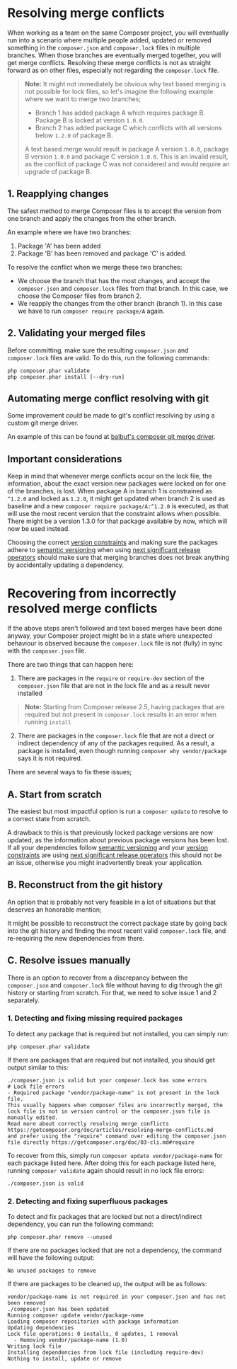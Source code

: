 <!--
    tagline: On gracefully resolving conflicts while merging
-->

# Resolving merge conflicts

When working as a team on the same Composer project, you will eventually run into a scenario
where multiple people added, updated or removed something in the `composer.json` and
`composer.lock` files in multiple branches. When those branches are eventually merged
together, you will get merge conflicts. Resolving these merge conflicts is not as straight
forward as on other files, especially not regarding the `composer.lock` file.

> **Note:** It might not immediately be obvious why text based merging is not possible for
> lock files, so let's imagine the following example where we want to merge two branches;
>
> - Branch 1 has added package A which requires package B. Package B is locked at version `1.0.0`.
> - Branch 2 has added package C which conflicts with all versions below `1.2.0` of package B.
>
> A text based merge would result in package A version `1.0.0`, package B version `1.0.0`
> and package C version `1.0.0`. This is an invalid result, as the conflict of package C
> was not considered and would require an upgrade of package B.

## 1. Reapplying changes

The safest method to merge Composer files is to accept the version from one branch and apply
the changes from the other branch.

An example where we have two branches:

1. Package 'A' has been added
2. Package 'B' has been removed and package 'C' is added.

To resolve the conflict when we merge these two branches:

- We choose the branch that has the most changes, and accept the `composer.json` and `composer.lock`
  files from that branch. In this case, we choose the Composer files from branch 2.
- We reapply the changes from the other branch (branch 1). In this case we have to run
  `composer require package/A` again.

## 2. Validating your merged files

Before committing, make sure the resulting `composer.json` and `composer.lock` files are valid.
To do this, run the following commands:

```shell
php composer.phar validate
php composer.phar install [--dry-run]
```

## Automating merge conflict resolving with git

Some improvement _could_ be made to git's conflict resolving by using a custom git merge driver.

An example of this can be found at [balbuf's composer git merge driver](https://github.com/balbuf/composer-git-merge-driver).

## Important considerations

Keep in mind that whenever merge conflicts occur on the lock file, the information, about the exact version
new packages were locked on for one of the branches, is lost. When package A in branch 1 is constrained
as `^1.2.0` and locked as `1.2.0`, it might get updated when branch 2 is used as baseline and a new
`composer require package/A:^1.2.0` is executed, as that will use the most recent version that the
constraint allows when possible. There might be a version 1.3.0 for that package available by now, which
will now be used instead.

Choosing the correct [version constraints](../articles/versions.md) and making sure the packages adhere
to [semantic versioning](https://semver.org/) when using
[next significant release operators](versions.md#next-significant-release-operators) should make sure
that merging branches does not break anything by accidentally updating a dependency.

# Recovering from incorrectly resolved merge conflicts

If the above steps aren't followed and text based merges have been done anyway,
your Composer project might be in a state where unexpected behaviour is observed
because the `composer.lock` file is not (fully) in sync with the `composer.json` file.

There are two things that can happen here:

1. There are packages in the `require` or `require-dev` section of the `composer.json` file that are not in the lock file and as a result never installed

> **Note:** Starting from Composer release 2.5, having packages that are required but not present in `composer.lock` results in an error when running `install`

2. There are packages in the `composer.lock` file that are not a direct or indirect dependency of any of the packages required. As a result, a package is installed, even though running `composer why vendor/package` says it is not required.

There are several ways to fix these issues;

## A. Start from scratch

The easiest but most impactful option is run a `composer update` to resolve to a correct state from scratch.

A drawback to this is that previously locked package versions are now updated, as the information about previous package versions has been lost. If all your dependencies follow [semantic versioning](https://semver.org/) and your [version constraints](../articles/versions.md) are using [next significant release operators](versions.md#next-significant-release-operators) this should not be an issue, otherwise you might inadvertently break your application.

## B. Reconstruct from the git history

An option that is probably not very feasible in a lot of situations but that deserves an honorable mention;

It might be possible to reconstruct the correct package state by going back into the git history and finding the most recent valid `composer.lock` file, and re-requiring the new dependencies from there.

## C. Resolve issues manually

There is an option to recover from a discrepancy between the `composer.json` and `composer.lock` file without having to dig through the git history or starting from scratch. For that, we need to solve issue 1 and 2 separately.

### 1. Detecting and fixing missing required packages

To detect any package that is required but not installed, you can simply run:

```shell
php composer.phar validate
```

If there are packages that are required but not installed, you should get output similar to this:

```shell
./composer.json is valid but your composer.lock has some errors
# Lock file errors
- Required package "vendor/package-name" is not present in the lock file.
This usually happens when composer files are incorrectly merged, the lock file is not in version control or the composer.json file is manually edited.
Read more about correctly resolving merge conflicts https://getcomposer.org/doc/articles/resolving-merge-conflicts.md
and prefer using the "require" command over editing the composer.json file directly https://getcomposer.org/doc/03-cli.md#require
```

To recover from this, simply run `composer update vendor/package-name` for each package listed here. After doing this for each package listed here, running `composer validate` again should result in no lock file errors:

```shell
./composer.json is valid
```

### 2. Detecting and fixing superfluous packages

To detect and fix packages that are locked but not a direct/indirect dependency, you can run the following command:

```shell
php composer.phar remove --unused
```

If there are no packages locked that are not a dependency, the command will have the following output:

```shell
No unused packages to remove
```

If there are packages to be cleaned up, the output will be as follows:

```shell
vendor/package-name is not required in your composer.json and has not been removed
./composer.json has been updated
Running composer update vendor/package-name
Loading composer repositories with package information
Updating dependencies
Lock file operations: 0 installs, 0 updates, 1 removal
  - Removing vendor/package-name (1.0)
Writing lock file
Installing dependencies from lock file (including require-dev)
Nothing to install, update or remove
```
